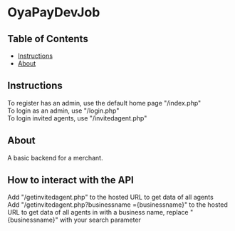 # OyaPayDevJob

## Table of Contents
* [Instructions](#instructions)
* [About](#about)

## Instructions
To register has an admin, use the default home page "/index.php"  
To login as an admin, use "/login.php"  
To login invited agents, use "/invitedagent.php"  

## About
A basic backend for a merchant.

## How to interact with the API
Add "/getinvitedagent.php" to the hosted URL to get data of all agents  
Add "/getinvitedagent.php?businessname ={businessname}" to the hosted URL to get data of all agents in with a business name, replace "{businessname}" with your search parameter
